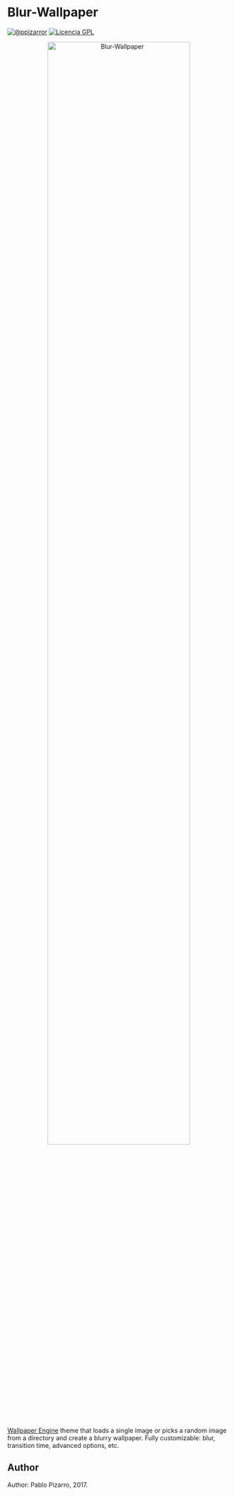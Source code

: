 # Blur-Wallpaper
[![@ppizarror](http://ppizarror.com/resources/images/author.svg)](http://ppizarror.com)
[![Licencia GPL](http://ppizarror.com/resources/images/licensemit.svg)](https://opensource.org/licenses/MIT/)

<p align="center">
  <img src="http://ppizarror.com/resources/images/blur-wallpaper/main.PNG" alt="Blur-Wallpaper" width="80%px" />
</p>

<a href="http://store.steampowered.com/app/431960/Wallpaper_Engine/">Wallpaper Engine</a> theme that loads a single image or picks a random image from a directory and create a blurry wallpaper. Fully customizable: blur, transition time, advanced options, etc.

## Author
Author: Pablo Pizarro, 2017.